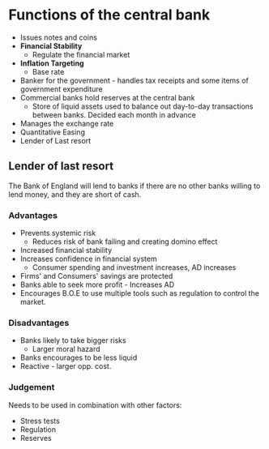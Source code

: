 # Functions of the central bank #
- Issues notes and coins
- **Financial Stability**
  - Regulate the financial market
- **Inflation Targeting**
  - Base rate
- Banker for the government - handles tax receipts and some items of government expenditure
- Commercial banks hold reserves at the central bank
  - Store of liquid assets used to balance out day-to-day transactions between banks. Decided each month in advance
- Manages the exchange rate
- Quantitative Easing
- Lender of Last resort

## Lender of last resort ##
The Bank of England will lend to banks if there are no other banks willing to lend money, and they are short of cash.

### Advantages ###
- Prevents systemic risk
  - Reduces risk of bank failing and creating domino effect
- Increased financial stability
- Increases confidence in financial system
  - Consumer spending and investment increases, AD increases
- Firms' and Consumers' savings are protected
- Banks able to seek more profit - Increases AD
- Encourages B.O.E to use multiple tools such as regulation to control the market.

### Disadvantages ###
- Banks likely to take bigger risks
  - Larger moral hazard
- Banks encourages to be less liquid
- Reactive - larger opp. cost.

### Judgement ###
Needs to be used in combination with other factors:
- Stress tests
- Regulation
- Reserves